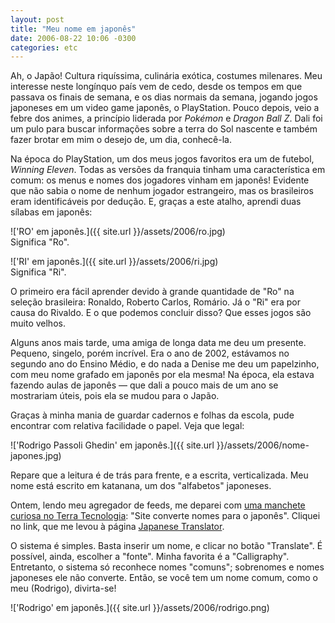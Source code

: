 ```yaml
---
layout: post
title: "Meu nome em japonês"
date: 2006-08-22 10:06 -0300
categories: etc
---
```

Ah, o Japão! Cultura riquíssima, culinária exótica, costumes milenares. Meu interesse neste longínquo país vem de cedo, desde os tempos em que passava os finais de semana, e os dias normais da semana, jogando jogos japoneses em um video game japonês, o PlayStation. Pouco depois, veio a febre dos animes, a princípio liderada por _Pokémon_ e _Dragon Ball Z_. Dali foi um pulo para buscar informações sobre a terra do Sol nascente e também fazer brotar em mim o desejo de, um dia, conhecê-la.

Na época do PlayStation, um dos meus jogos favoritos era um de futebol, _Winning Eleven_. Todas as versões da franquia tinham uma característica em comum: os menus e nomes dos jogadores vinham em japonês! Evidente que não sabia o nome de nenhum jogador estrangeiro, mas os brasileiros eram identificáveis por dedução. E, graças a este atalho, aprendi duas sílabas em japonês:

!['RO' em japonês.]({{ site.url }}/assets/2006/ro.jpg)  
Significa "Ro".

!['RI' em japonês.]({{ site.url }}/assets/2006/ri.jpg)  
Significa "Ri".

O primeiro era fácil aprender devido à grande quantidade de "Ro" na seleção brasileira: Ronaldo, Roberto Carlos, Romário. Já o "Ri" era por causa do Rivaldo. E o que podemos concluir disso? Que esses jogos são muito velhos.

Alguns anos mais tarde, uma amiga de longa data me deu um presente. Pequeno, singelo, porém incrível. Era o ano de 2002, estávamos no segundo ano do Ensino Médio, e do nada a Denise me deu um papelzinho, com meu nome grafado em japonês por ela mesma! Na época, ela estava fazendo aulas de japonês — que dali a pouco mais de um ano se mostrariam úteis, pois ela se mudou para o Japão.

Graças à minha mania de guardar cadernos e folhas da escola, pude encontrar com relativa facilidade o papel. Veja que legal:

!['Rodrigo Passoli Ghedin' em japonês.]({{ site.url }}/assets/2006/nome-japones.jpg)

Repare que a leitura é de trás para frente, e a escrita, verticalizada. Meu nome está escrito em katanana, um dos "alfabetos" japoneses.

Ontem, lendo meu agregador de feeds, me deparei com [uma manchete curiosa no Terra Tecnologia](http://tecnologia.terra.com.br/interna/0,,OI1102309-EI4802,00.html): "Site converte nomes para o japonês". Cliquei no link, que me levou à página [Japanese Translator](http://www.japanesetranslator.co.uk/your-name-in-japanese/).

O sistema é simples. Basta inserir um nome, e clicar no botão "Translate". É possível, ainda, escolher a "fonte". Minha favorita é a "Calligraphy". Entretanto, o sistema só reconhece nomes "comuns"; sobrenomes e nomes japoneses ele não converte. Então, se você tem um nome comum, como o meu (Rodrigo), divirta-se!

!['Rodrigo' em japonês.]({{ site.url }}/assets/2006/rodrigo.png)
